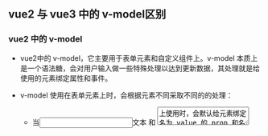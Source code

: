 ## vue2 与 vue3 中的 v-model区别

### vue2 中的 v-model
- vue2中的 v-model，它主要用于表单元素和自定义组件上。v-model 本质上是一个语法糖，会对用户输入做一些特殊处理以达到更新数据，其处理就是给使用的元素绑定属性和事件。

- v-model 使用在表单元素上时，会根据元素不同采取不同的的处理：
    - 当<input type="text">文本 和 <textarea>上使用时，会默认给元素绑定名为 value 的 prop 和名为 input 的事件
    - 当<input type="checkbox">复选框 和 <input typex="radio">单选框 上使用时，会默认给元素绑定名为 checked 的 prop 和名为 change 的事件
    - 当 <select>选择框 上使用时，则绑定名为 value 的 prop 和名为 change 的事件

> 这些是 Vue 默认帮我们处理的，可以直接使用。但是你也会发现一些第三方组件也可以使用 v-model ，比如 Element 中的 Input 组件。这是因为这些组件自己实现了 v-model，原理其实就是上面说到的绑定属性和事件。

- 我们可以尝试实现一下 v-model，来开发一个简单的输入组件，就叫 MyInput

```vue
    <template>
        <div>
            <input type="text" :value="value" @input="$emit('input', $event.target.value)">
        </div>
    </template>

    <script>
        export default {
            props: {
                value: String, // 默认接收一个名为 value 的 prop
            }
        }
    </script>
```
- 上面代码就实现了组件的 v-model 功能，当在这个组件上使用 v-model

```js
    <my-input v-model="msg"></my-input>
```
- 等同于

```js
    <my-input :value="msg" @input="msg = $event" ></my-input>
```

- 还提供了 model 选项，用于将属性或事件名称改为其他名称，比如上面的 MyInput 组件，我们改一下：

```vue
<template>
    <div>
        <input
        type="text"
        :value="title"
        @input="$emit('change', $event.target.value)"
        />
    </div>
</template>

<script>
    export default {
        model: {
            prop: "title", // 将默认的 prop 名 value 改为 title
            event: "change", // 将默认的事件名 input 改为 change
        },
        props: {
            title: String, // 注意 template 代码中也要修改为 title
        },
    };
</script>
```

- 此时使用组件
```js
    <my-input v-model="msg"></my-input>

    // 等同于
    <my-input :title="msg" @change="msg = $event" ></my-input>
```

### 使用 .sync 修饰符
- vue 提供一个 .sync 的修饰符，效果跟 v-model 一样，也是便于子组件数据更改后自动更新父组件相关数据。实现 .sync 的方式与实现 v-model 异曲同工，区别就是抛出的事件名需要是 update:myPropName 的结构。

- 拿上面的 MyInput 说明，我们还是传入一个 title 的 prop，同时组件内部抛出 update:title 事件，代码如下：
```js
    <input type="text" :value="title" @input="$emit('update:title', $event.target.value)" />
```
- 此时如果使用这个组件，正常应该是这样
```js
    <my-input :title="msg" @update:title="msg = $event" ></my-input>
```
- 可以使用 .sync 修饰符来简化
```js
    <my-input :title.sync="msg" />
```
> 可以看到 .sync 和 v-model 所能达到的效果是一样的，用什么就看你什么场景，一般表单组件上都是用 v-model

### vue3 中的v-model

#### 修改默认 prop 名和事件名
- 当在自定义组件上，v-model 默认绑定的 prop 名从 value 变为 modelValue，而事件名也从默认的 input 该为 update:modelValue,在vue3 中编写上面的 MyInput 组件，需要这样：

```vue
<template>
    <div>
        <input type="text" :value="modelValue" @input="$emit('update:modelValue', $event.target.value)" /> // 事件名改为 update:modelValue
    </div>
</template>
<script>
    export default {
        props: {
            modelValue: String, // 默认 prop 从 value 改为 modelValue
        }
    }
</script>
```
- 使用组件时：
```js
    <my-input v-model="msg" />

    // 等同于
    <my-input :modelValue="msg" @update:modelValue="msg = $event" />
```

### 废除 model 选项 和 .sync 修饰符

- vue3 中移除了 model 选项，这样就不可以在组件内修改默认 prop 名了。现在有一种更简单的方式，就是直接在 v-model 后面传递要修改的 prop 名：

```js
    // 要修改默认 prop 名，只需要在 v-model 后面接上 ：propName， 例如修改为 title
    <my-input v-model:title="msg" />

    // 等同于
    <my-input :title="msg" @update:title="msg = $event" />
```

- 注意组件内部也要修改 props：

```vue
<template>
    <div>
        <input type="text" :value="title" @input="$emit('update:title', $event.target.value)" />
    </div>
</template>
<script>
    export default {
        // 此时这里不需要 model 选项来修改了
        props: {
            title: String, // 修改为 title， 注意template 中也要修改
        }
    }
</script>
```

- 同时，.sync 修饰符也被移除了，如果你尝试使用它，会报这样的错误：
    > '.sync' modifier on 'v-bind' directive is deprecated. Use 'v-model:propName' instead
    - 错误提示中说明了，可以使用 v-model:propName 的方式来替代 .sync，因为本质上效果是一样的。

### 使用多个 v-model
- Vue3 中支持使用多个 v-model，属于新增功能，使得组件数据更新更灵活。例如有这样一个表单子组件，用户输入的多个数据都需要更新到父组件中显示，可以这样写：

- 表单子组件 Form
```vue
<template>
  <div class="form">
    
    <label for="name">姓名</label>
    <input id="name" type="text" :value="name" @input="$emit('update:name', $event.target.value)">
    
    <label for="address">地址</label>
    <input id="address" type="text" :value="address" @input="$emit('update:address', $event.target.value)">
  
  </div>
</template>

<script>
export default {
  props:{
    name: String,
    address: String
  }
}
</script>
```

- 父组件使用这个组件时：
```js
    <child-com v-model:name="name" v-model:address="address" />

    // 显示
    <div>{{ name }}</div>
    <div>{{ address }}</div>
```

## 总结
### vue2 中的两种写法
- 父子组件通信，都是单向的，很多时候需要双向通讯
    1. 父组件使用： msg.sync="value" 子组件使用 $emit('update:value', 'value改变后的值')
    2. 父组件传值直接传对象，子组件收到对象后可随意改变对象的属性，但不能改变对象本身
    3. 父组件使用 v-model
    > 第一种曾经被废除过，由于维护成本的原因被删掉，但经过证实，确实有存在的意义，又被加上。

### v-model 写法一
- 父组件
```html
<template>
    <div>
        <child-com v-model="test" />
        <p> {{ '外面的值：' + test }} </p>
        <button @click="handleClick">外面改变里面值</button>
    </div>
<template>
<script>
    import childCom from './childCom.vue';
    export default {
        components: {
            childCom,
        }
        data () {
            return {
                test: '',
            }
        },
        methods: {
            handleClick() {
                this.test += 1;
            }
        }
    }
</script>
```
- 子组件 childCom
```html
    <template>
        <div>
            <p> {{ '里面的值：' + msg }} </p>
            <button @click="handleClick">里面改外面的值</button>
        </div>
    </template>

    <script>
        export default {
            model: { // 使用model， 这儿2个属性，prop属性说，我要将test作为该组件被使用时（此处为childCom组件被父组件调用）v-model能取到的值，event说，我emit ‘editFn’ 的时候，参数的值就是父组件v-model收到的值。
                prop: 'test',
                event: 'editFn',
            },
            props: {
                test: ''
            },
            methods: {
                handleClick() {
                    this.$emit('editFn', this.test+2)
                }
            }
        }
    </script>
```

### v-model 写法二
- 父组件
```html
<template>
    <div>
        <child-com v-model="test" />
    </div>
</template>
```
- 子组件 child-com
```html
<template>
    <div>
        <p> {{ '里面的值：' + value }} </p> 
        <button @click="handleClick">里面改变外面值</button>
    </div>
<template>
<script>
    export default {
        props: {
            value: { // 必须使用 value
                default: '',
            }
        },
        methods: {
            handleClick() {
                this.$emit('input', this.value+3); // 这里必须用 input 发送数据，发送的数据会被父元素 v-model="test" 接收到，再被 value=test 传回来。
            }
        },
    }
</script>
```
